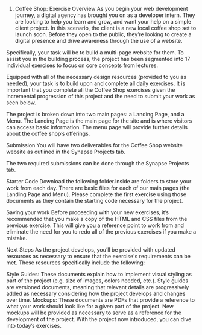 1. Coffee Shop: Exercise Overview
   As you begin your web development journey, a digital agency has brought you on as a developer intern. They are looking to help you learn and grow, and want your help on a simple client project. In this scenario, the client is a new local coffee shop set to launch soon. Before they open to the public, they’re looking to create a digital presence and drive awareness through the use of a website.

Specifically, your task will be to build a multi-page website for them. To assist you in the building process, the project has been segmented into 17 individual exercises to focus on core concepts from lectures.

Equipped with all of the necessary design resources (provided to you as needed), your task is to build upon and complete all daily exercises. It is important that you complete all the Coffee Shop exercises given the incremental progression of this project and the need to submit your work as seen below.

The project is broken down into two main pages: a Landing Page, and a Menu. The Landing Page is the main page for the site and is where visitors can access basic information. The menu page will provide further details about the coffee shop’s offerings.

Submission
You will have two deliverables for the Coffee Shop website website as outlined in the Synapse Projects tab.

The two required submissions can be done through the Synapse Projects tab.

Starter Code
Download the following folder.Inside are folders to store your work from each day. There are basic files for each of our main pages (the Landing Page and Menu). Please complete the first exercise using those documents as they contain the starting code necessary for the project.

Saving your work
Before proceeding with your new exercises, it’s recommended that you make a copy of the HTML and CSS files from the previous exercise. This will give you a reference point to work from and eliminate the need for you to redo all of the previous exercises if you make a mistake.

Next Steps
As the project develops, you’ll be provided with updated resources as necessary to ensure that the exercise's requirements can be met. These resources specifically include the following:

Style Guides: These documents explain how to implement visual styling as part of the project (e.g. size of images, colors needed, etc.). Style guides are versioned documents, meaning that relevant details are progressively added as necessary considering how the project develops and changes over time.
Mockups: These documents are PDFs that provide a reference to what your work should look like for a given part of the project. New mockups will be provided as necessary to serve as a reference for the development of the project.
With the project now introduced, you can dive into today’s exercises.
